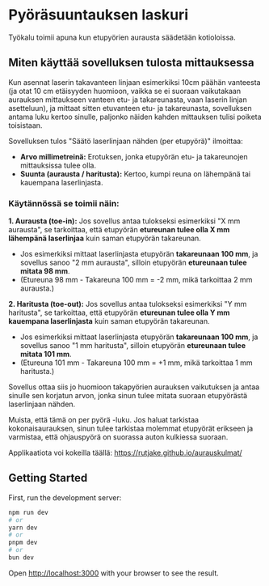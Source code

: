 # Pyöräsuuntauksen laskuri
Työkalu toimii apuna kun etupyörien aurausta säädetään kotioloissa.

## Miten käyttää sovelluksen tulosta mittauksessa
Kun asennat laserin takavanteen linjaan esimerkiksi 10cm päähän vanteesta (ja otat 10 cm etäisyyden huomioon, vaikka se ei suoraan vaikutakaan aurauksen mittaukseen vanteen etu- ja takareunasta, vaan laserin linjan asetteluun), ja mittaat sitten etuvanteen etu- ja takareunasta, sovelluksen antama luku kertoo sinulle, paljonko näiden kahden mittauksen tulisi poiketa toisistaan.

Sovelluksen tulos "Säätö laserlinjaan nähden (per etupyörä)" ilmoittaa:

- **Arvo millimetreinä:** Erotuksen, jonka etupyörän etu- ja takareunojen mittauksissa tulee olla.
- **Suunta (aurausta / haritusta):** Kertoo, kumpi reuna on lähempänä tai kauempana laserlinjasta.
  
### Käytännössä se toimii näin:

**1. Aurausta (toe-in):** Jos sovellus antaa tulokseksi esimerkiksi "X mm aurausta", se tarkoittaa, että etupyörän **etureunan tulee olla X mm lähempänä laserlinjaa** kuin saman etupyörän takareunan.
- Jos esimerkiksi mittaat laserlinjasta etupyörän **takareunaan 100 mm**, ja sovellus sanoo "2 mm aurausta", silloin etupyörän **etureunaan tulee mitata 98 mm**.
- (Etureuna 98 mm - Takareuna 100 mm = -2 mm, mikä tarkoittaa 2 mm aurausta.)
 
**2. Haritusta (toe-out):** Jos sovellus antaa tulokseksi esimerkiksi "Y mm haritusta", se tarkoittaa, että etupyörän **etureunan tulee olla Y mm kauempana laserlinjasta** kuin saman etupyörän takareunan.
- Jos esimerkiksi mittaat laserlinjasta etupyörän **takareunaan 100 mm**, ja sovellus sanoo "1 mm haritusta", silloin etupyörän **etureunaan tulee mitata 101 mm**.
- (Etureuna 101 mm - Takareuna 100 mm = +1 mm, mikä tarkoittaa 1 mm haritusta.)
  
Sovellus ottaa siis jo huomioon takapyörien aurauksen vaikutuksen ja antaa sinulle sen korjatun arvon, jonka sinun tulee mitata suoraan etupyörästä laserlinjaan nähden.

Muista, että tämä on per pyörä -luku. Jos haluat tarkistaa kokonaisaurauksen, sinun tulee tarkistaa molemmat etupyörät erikseen ja varmistaa, että ohjauspyörä on suorassa auton kulkiessa suoraan.

Applikaatiota voi kokeilla täällä:
https://rutjake.github.io/aurauskulmat/

## Getting Started

First, run the development server:

```bash
npm run dev
# or
yarn dev
# or
pnpm dev
# or
bun dev
```

Open [http://localhost:3000](http://localhost:3000) with your browser to see the result.

